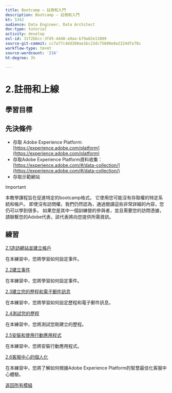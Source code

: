 ```yaml
---
title: Bootcamp — 註冊和入門
description: Bootcamp — 註冊和入門
kt: 5342
audience: Data Engineer, Data Architect
doc-type: tutorial
activity: develop
exl-id: 31f2bbcc-3fd5-4448-a9aa-b79a82e13809
source-git-commit: cc7a77c4dd380ae1bc23dc75608e8e2224dfe78c
workflow-type: tm+mt
source-wordcount: '216'
ht-degree: 3%

---
```


# 2.註冊和上線

## 學習目標

## 先決條件

- 存取 Adobe Experience Platform: [https://experience.adobe.com/platform](https://experience.adobe.com/platform)
- 存取Adobe Experience Platform資料收集： [https://experience.adobe.com/#/data-collection/](https://experience.adobe.com/#/data-collection/)
- 存取示範網站

>[!IMPORTANT]
>
>本教學課程旨在促進特定的bootcamp格式。 它使用您可能沒有存取權的特定系統和帳戶。 即使沒有訪問權，我們仍然認為，通過閱讀這些非常詳細的內容，您仍可以學到很多。 如果您是其中一個訓練營的參與者，並且需要您的訪問憑據，請聯繫您的Adobe代表，該代表將向您提供所需資訊。

## 練習

[2.1造訪網站並建立帳戶](./ex1.md)

在本練習中，您將學習如何設定事件。

[2.2建立事件](./ex2.md)

在本練習中，您將學習如何設定事件。

[2.3建立您的歷程和電子郵件訊息](./ex3.md)

在本練習中，您將學習如何設定歷程和電子郵件訊息。

[2.4測試您的歷程](./ex4.md)

在本練習中，您將測試您剛建立的歷程。

[2.5安裝和使用行動應用程式](./ex5.md)

在本練習中，您將安裝行動應用程式。

[2.6客服中心的個人化](./ex6.md)

在本練習中，您將了解如何根據Adobe Experience Platform的智慧最佳化客服中心體驗。

[返回所有模組](../../overview.md)
